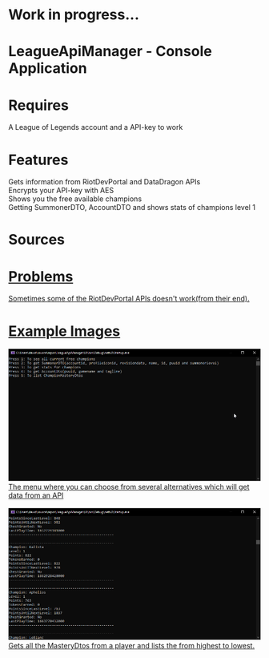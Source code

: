 # Work in progress...

# LeagueApiManager - Console Application

# Requires
A League of Legends account and a API-key to work

# Features
Gets information from RiotDevPortal and DataDragon APIs<br/>
Encrypts your API-key with AES<br/>
Shows you the free available champions<br/>
Getting SummonerDTO, AccountDTO and shows stats of champions level 1

# Sources
<a href="https://developer.riotgames.com/docs/lol"/>

# Problems
Sometimes some of the RiotDevPortal APIs doesn't work(from their end).

# Example Images

<img src="https://github.com/lindgrenkamali/LeagueApiManager/blob/master/README-IMAGES/Menu.PNG?raw=true" />
The menu where you can choose from several alternatives which will get data from an API<br/><br/>

<img src="https://github.com/lindgrenkamali/LeagueApiManager/blob/master/README-IMAGES/Masterydtos.png?raw=true" />
Gets all the MasteryDtos from a player and lists the from highest to lowest.
